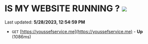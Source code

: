 # IS MY WEBSITE RUNNING ? [![](https://img.shields.io/static/v1?label=Sponsor&message=%E2%9D%A4&logo=GitHub&color=%23fe8e86)](https://github.com/sponsors/<username>)

Last updated: **5/28/2023, 12:54:59 PM**

- `GET` [https://youssefservice.me](https://youssefservice.me) - **Up** (1086ms)
